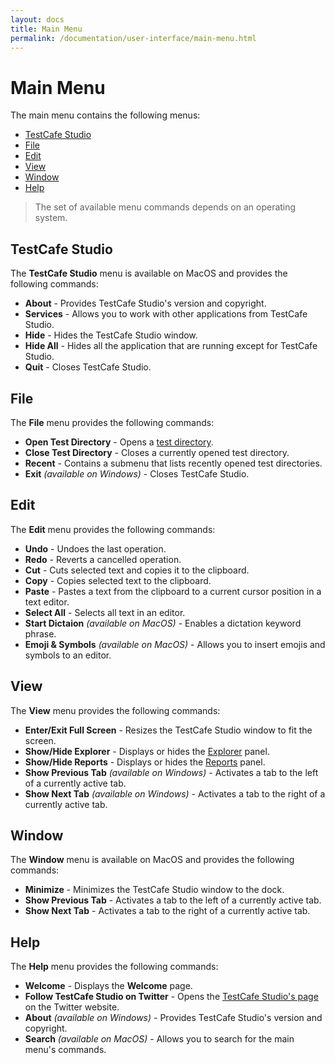 ```yaml
---
layout: docs
title: Main Menu
permalink: /documentation/user-interface/main-menu.html
---
```

# Main Menu

The main menu contains the following menus:

* [TestCafe Studio](#testcafe-studio)
* [File](#file)
* [Edit](#edit)
* [View](#view)
* [Window](#window)
* [Help](#help)

> The set of available menu commands depends on an operating system.

## TestCafe Studio

The **TestCafe Studio** menu is available on MacOS and provides the following commands:

* **About** - Provides TestCafe Studio's version and copyright.
* **Services** - Allows you to work with other applications from TestCafe Studio.
* **Hide** - Hides the TestCafe Studio window.
* **Hide All** - Hides all the application that are running except for TestCafe Studio.
* **Quit** - Closes TestCafe Studio.

## File

The **File** menu provides the following commands:

* **Open Test Directory** - Opens a [test directory](../guides/organize-tests.md#test-directory).
* **Close Test Directory** - Closes a currently opened test directory.
* **Recent** - Contains a submenu that lists recently opened test directories.
* **Exit** *(available on Windows)* - Closes TestCafe Studio.

## Edit

The **Edit** menu provides the following commands:

* **Undo** - Undoes the last operation.
* **Redo** - Reverts a cancelled operation.
* **Cut** - Cuts selected text and copies it to the clipboard.
* **Copy** - Copies selected text to the clipboard.
* **Paste** - Pastes a text from the clipboard to a current cursor position in a text editor.
* **Select All** - Selects all text in an editor.
* **Start Dictaion** *(available on MacOS)* - Enables a dictation keyword phrase.
* **Emoji & Symbols** *(available on MacOS)* - Allows you to insert emojis and symbols to an editor.

## View

The **View** menu provides the following commands:

* **Enter/Exit Full Screen** - Resizes the TestCafe Studio window to fit the screen.
* **Show/Hide Explorer** - Displays or hides the [Explorer](explorer-panel.md) panel.
* **Show/Hide Reports** - Displays or hides the [Reports](reports-panel.md) panel.
* **Show Previous Tab** *(available on Windows)* - Activates a tab to the left of a currently active tab.
* **Show Next Tab** *(available on Windows)* - Activates a tab to the right of a currently active tab.

## Window

The **Window** menu is available on MacOS and provides the following commands:

* **Minimize** - Minimizes the TestCafe Studio window to the dock.
* **Show Previous Tab** - Activates a tab to the left of a currently active tab.
* **Show Next Tab** - Activates a tab to the right of a currently active tab.

## Help

The **Help** menu provides the following commands:

* **Welcome** - Displays the **Welcome** page.
* **Follow TestCafe Studio on Twitter** - Opens the [TestCafe Studio's page](https://twitter.com/TestCafeStudio) on the Twitter website.
* **About** *(available on Windows)* - Provides TestCafe Studio's version and copyright.
* **Search** *(available on MacOS)* - Allows you to search for the main menu's commands.
